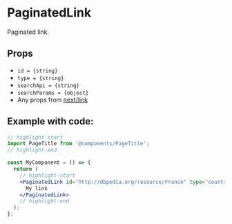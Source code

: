 # PaginatedLink

Paginated link.

## Props

* `id = {string}`
* `type = {string}`
* `searchApi = {string}`
* `searchParams = {object}`
* Any props from [next/link](https://nextjs.org/docs/api-reference/next/link)

## Example with code:

```jsx
// highlight-start
import PageTitle from '@components/PageTitle';
// highlight-end

const MyComponent = () => {
  return (
    // highlight-start
    <PaginatedLink id="http://dbpedia.org/resource/France" type="countries" searchApi="search">
      My link
    </PaginatedLink>
    // highlight-end
  );
};
```
